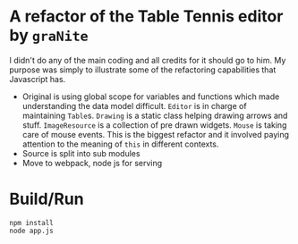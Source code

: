 # A refactor of the Table Tennis editor by `graNite`

I didn't do any of the main coding and all credits for it should go to him. My purpose was
simply to illustrate some of the refactoring capabilities that Javascript has.

- Original is using global scope for variables and functions which made understanding the 
data model difficult. `Editor` is in charge of maintaining `Table`s. `Drawing` is a static
class helping drawing arrows and stuff. `ImageResource` is a collection of pre drawn widgets.
`Mouse` is taking care of mouse events. This is the biggest refactor and it involved paying attention
to the meaning of `this` in different contexts. 
- Source is split into sub modules
- Move to webpack, node js for serving

# Build/Run

```
npm install
node app.js
```

